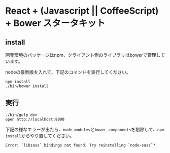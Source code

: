 # React + (Javascript || CoffeeScript) + Bower スタータキット

## install

開発環境のパッケージはnpm、クライアント側のライブラリはbowerで管理しています。

nodeの最新版を入れて、下記のコマンドを実行してください。

```
npm install
./bin/bower install
```

## 実行

```
./bin/gulp dev
open http://localhost:8000
```

下記の様なエラーが出たら、`node_modules`と`bower_components`を削除して、`npm install`からやり直してください。

```
Error: `libsass` bindings not found. Try reinstalling `node-sass`?
```
